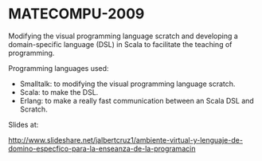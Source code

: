 MATECOMPU-2009
==============

Modifying the visual programming language scratch and developing a domain-specific language (DSL) in Scala to facilitate the teaching of programming.

Programming languages used:
- Smalltalk: to modifying the visual programming language scratch.
- Scala: to make the DSL.
- Erlang: to make a really fast communication between an Scala DSL and Scratch.

Slides at:

http://www.slideshare.net/jalbertcruz1/ambiente-virtual-y-lenguaje-de-domino-especfico-para-la-enseanza-de-la-programacin